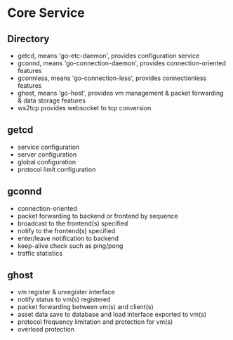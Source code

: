 # Core Service

## Directory
* getcd, means 'go-etc-daemon', provides configuration service
* gconnd, means 'go-connection-daemon', provides connection-oriented features
* gconnless, means 'go-connection-less', provides connectionless features
* ghost, means 'go-host', provides vm management & packet forwarding & data storage features
* ws2tcp provides websocket to tcp conversion

## getcd
* service configuration
* server configuration
* global configuration
* protocol limit configuration

## gconnd
* connection-oriented
* packet forwarding to backend or frontend by sequence
* broadcast to the frontend(s) specified
* notify to the frontend(s) specified
* enter/leave notification to backend
* keep-alive check such as ping/pong
* traffic statistics

## ghost
* vm register & unregister interface
* notify status to vm(s) registered
* packet forwarding between vm(s) and client(s)
* asset data save to database and load interface exported to vm(s)
* protocol frequency limitation and protection for vm(s)
* overload protection
